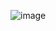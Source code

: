![image](https://user-images.githubusercontent.com/77382767/223321288-9b36ea53-b05a-49cd-9d77-6a8059485a79.png)
